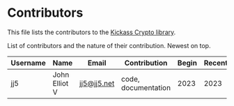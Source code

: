 # Contributors

This file lists the contributors to the
[Kickass Crypto library](https://github.com/jj5/kickass-crypto/).

List of contributors and the nature of their contribution. Newest on top.

| Username | Name          | Email       | Contribution        | Begin | Recent |
| -------- | ------------- | ----------- | ------------------- | ----- | ------ |
| jj5      | John Elliot V | jj5@jj5.net | code, documentation | 2023  | 2023   |
